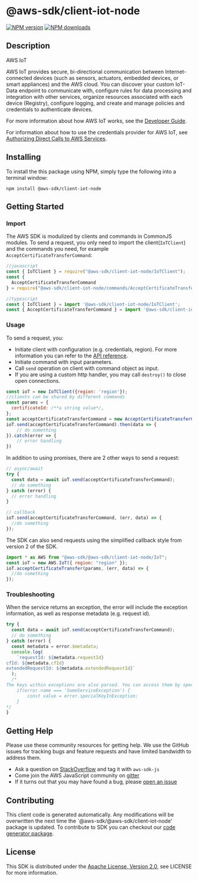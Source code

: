 # @aws-sdk/client-iot-node

[![NPM version](https://img.shields.io/npm/v/@aws-sdk/client-iot-node/preview.svg)](https://www.npmjs.com/package/@aws-sdk/client-iot-node)
[![NPM downloads](https://img.shields.io/npm/dm/@aws-sdk/client-iot-node.svg)](https://www.npmjs.com/package/@aws-sdk/client-iot-node)

## Description

<fullname>AWS IoT</fullname> <p>AWS IoT provides secure, bi-directional communication between Internet-connected devices (such as sensors, actuators, embedded devices, or smart appliances) and the AWS cloud. You can discover your custom IoT-Data endpoint to communicate with, configure rules for data processing and integration with other services, organize resources associated with each device (Registry), configure logging, and create and manage policies and credentials to authenticate devices.</p> <p>For more information about how AWS IoT works, see the <a href="https://docs.aws.amazon.com/iot/latest/developerguide/aws-iot-how-it-works.html">Developer Guide</a>.</p> <p>For information about how to use the credentials provider for AWS IoT, see <a href="https://docs.aws.amazon.com/iot/latest/developerguide/authorizing-direct-aws.html">Authorizing Direct Calls to AWS Services</a>.</p>

## Installing

To install the this package using NPM, simply type the following into a terminal window:

```
npm install @aws-sdk/client-iot-node
```

## Getting Started

### Import

The AWS SDK is modulized by clients and commands in CommonJS modules. To send a request, you only need to import the client(`IoTClient`) and the commands you need, for example `AcceptCertificateTransferCommand`:

```javascript
//javascript
const { IoTClient } = require("@aws-sdk/client-iot-node/IoTClient");
const {
  AcceptCertificateTransferCommand
} = require("@aws-sdk/client-iot-node/commands/AcceptCertificateTransferCommand");
```

```javascript
//typescript
const { IoTClient } = import '@aws-sdk/client-iot-node/IoTClient';
const { AcceptCertificateTransferCommand } = import '@aws-sdk/client-iot-node/commands/AcceptCertificateTransferCommand';
```

### Usage

To send a request, you:

- Initiate client with configuration (e.g. credentials, region). For more information you can refer to the [API reference][].
- Initiate command with input parameters.
- Call `send` operation on client with command object as input.
- If you are using a custom http handler, you may call `destroy()` to close open connections.

```javascript
const ioT = new IoTClient({region: 'region'});
//clients can be shared by different commands
const params = {
  certificateId: /**a string value*/,
};
const acceptCertificateTransferCommand = new AcceptCertificateTransferCommand(params);
ioT.send(acceptCertificateTransferCommand).then(data => {
    // do something
}).catch(error => {
    // error handling
})
```

In addition to using promises, there are 2 other ways to send a request:

```javascript
// async/await
try {
  const data = await ioT.send(acceptCertificateTransferCommand);
  // do something
} catch (error) {
  // error handling
}
```

```javascript
// callback
ioT.send(acceptCertificateTransferCommand, (err, data) => {
  //do something
});
```

The SDK can also send requests using the simplified callback style from version 2 of the SDK.

```javascript
import * as AWS from "@aws-sdk/@aws-sdk/client-iot-node/IoT";
const ioT = new AWS.IoT({ region: "region" });
ioT.acceptCertificateTransfer(params, (err, data) => {
  //do something
});
```

### Troubleshooting

When the service returns an exception, the error will include the exception information, as well as response metadata (e.g. request id).

```javascript
try {
  const data = await ioT.send(acceptCertificateTransferCommand);
  // do something
} catch (error) {
  const metadata = error.$metadata;
  console.log(
    `requestId: ${metadata.requestId}
cfId: ${metadata.cfId}
extendedRequestId: ${metadata.extendedRequestId}`
  );
  /*
The keys within exceptions are also parsed. You can access them by specifying exception names:
    if(error.name === 'SomeServiceException') {
        const value = error.specialKeyInException;
    }
*/
}
```

## Getting Help

Please use these community resources for getting help. We use the GitHub issues for tracking bugs and feature requests and have limited bandwidth to address them.

- Ask a question on [StackOverflow](https://stackoverflow.com/questions/tagged/aws-sdk-js) and tag it with `aws-sdk-js`
- Come join the AWS JavaScript community on [gitter](https://gitter.im/aws/aws-sdk-js-v3)
- If it turns out that you may have found a bug, please [open an issue](https://github.com/aws/aws-sdk-js-v3/issues)

## Contributing

This client code is generated automatically. Any modifications will be overwritten the next time the `@aws-sdk/@aws-sdk/client-iot-node' package is updated. To contribute to SDK you can checkout our [code generator package][].

## License

This SDK is distributed under the
[Apache License, Version 2.0](http://www.apache.org/licenses/LICENSE-2.0),
see LICENSE for more information.

[code generator package]: https://github.com/aws/aws-sdk-js-v3/tree/master/packages/service-types-generator
[api reference]: https://docs.aws.amazon.com/AWSJavaScriptSDK/latest/
